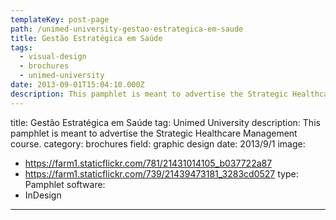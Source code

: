 ```yaml
---
templateKey: post-page
path: /unimed-university-gestao-estrategica-em-saude
title: Gestão Estratégica em Saúde
tags:
  - visual-design
  - brochures
  - unimed-university
date: 2013-09-01T15:04:10.000Z
description: This pamphlet is meant to advertise the Strategic Healthcare Management course.
---
```


title: Gestão Estratégica em Saúde
tag: Unimed University
description: This pamphlet is meant to advertise the Strategic Healthcare Management course.
category: brochures
field: graphic design
date: 2013/9/1
image:
- https://farm1.staticflickr.com/781/21431014105_b037722a87
- https://farm1.staticflickr.com/739/21439473181_3283cd0527
type: Pamphlet
software:
- InDesign
---

